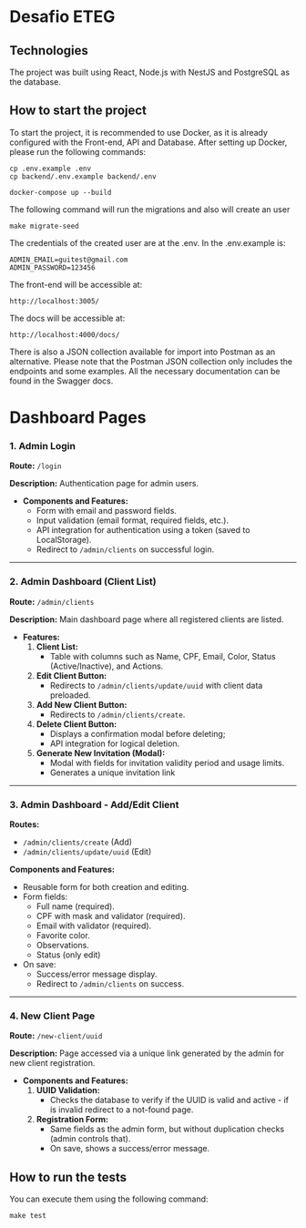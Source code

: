 # Desafio ETEG

## Technologies

The project was built using React, Node.js with NestJS and PostgreSQL as the
database.

## How to start the project

To start the project, it is recommended to use Docker, as it is already
configured with the Front-end, API and Database. After setting up Docker, please
run the following commands:

```
cp .env.example .env
cp backend/.env.example backend/.env
```

```
docker-compose up --build
```

The following command will run the migrations and also will create an user

```
make migrate-seed
```

The credentials of the created user are at the .env. In the .env.example is:

```
ADMIN_EMAIL=guitest@gmail.com
ADMIN_PASSWORD=123456
```

The front-end will be accessible at:

```
http://localhost:3005/
```

The docs will be accessible at:

```
http://localhost:4000/docs/
```

There is also a JSON collection available for import into Postman as an
alternative. Please note that the Postman JSON collection only includes the
endpoints and some examples. All the necessary documentation can be found in the
Swagger docs.

# Dashboard Pages

### **1. Admin Login**

**Route:** `/login`

**Description:** Authentication page for admin users.

- **Components and Features:**
  - Form with email and password fields.
  - Input validation (email format, required fields, etc.).
  - API integration for authentication using a token (saved to LocalStorage).
  - Redirect to `/admin/clients` on successful login.

---

### **2. Admin Dashboard (Client List)**

**Route:** `/admin/clients`

**Description:** Main dashboard page where all registered clients are listed.

- **Features:**
  1. **Client List:**
     - Table with columns such as Name, CPF, Email, Color, Status
       (Active/Inactive), and Actions.
  2. **Edit Client Button:**
     - Redirects to `/admin/clients/update/uuid` with client data preloaded.
  3. **Add New Client Button:**
     - Redirects to `/admin/clients/create`.
  4. **Delete Client Button:**
     - Displays a confirmation modal before deleting;
     - API integration for logical deletion.
  5. **Generate New Invitation (Modal):**
     - Modal with fields for invitation validity period and usage limits.
     - Generates a unique invitation link

---

### **3. Admin Dashboard - Add/Edit Client**

**Routes:**

- `/admin/clients/create` (Add)
- `/admin/clients/update/uuid` (Edit)

**Components and Features:**

- Reusable form for both creation and editing.
- Form fields:
  - Full name (required).
  - CPF with mask and validator (required).
  - Email with validator (required).
  - Favorite color.
  - Observations.
  - Status (only edit)
- On save:
  - Success/error message display.
  - Redirect to `/admin/clients` on success.

---

### **4. New Client Page**

**Route:** `/new-client/uuid`

**Description:** Page accessed via a unique link generated by the admin for new
client registration.

- **Components and Features:**
  1. **UUID Validation:**
     - Checks the database to verify if the UUID is valid and active - if is
       invalid redirect to a not-found page.
  2. **Registration Form:**
     - Same fields as the admin form, but without duplication checks (admin
       controls that).
     - On save, shows a success/error message.

## How to run the tests

You can execute them using the following command:

```
make test
```
